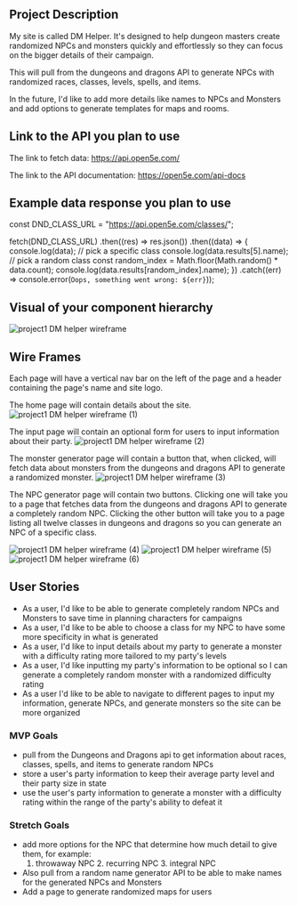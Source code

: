 ## Project Description

My site is called DM Helper. It's designed to help dungeon masters
create randomized NPCs and monsters quickly and effortlessly so they can focus
on the bigger details of their campaign.

This will pull from the dungeons and dragons API to generate NPCs with randomized races, classes, levels, spells, and items.

In the future, I'd like to add more details like names to NPCs and Monsters and
add options to generate templates for maps and rooms.

## Link to the API you plan to use

The link to fetch data:
https://api.open5e.com/

The link to the API documentation:
https://open5e.com/api-docs

## Example data response you plan to use

const DND_CLASS_URL = "https://api.open5e.com/classes/";

fetch(DND_CLASS_URL)
.then((res) => res.json())
.then((data) => {
console.log(data);
// pick a specific class
console.log(data.results[5].name);
// pick a random class
const random_index = Math.floor(Math.random() \* data.count);
console.log(data.results[random_index].name);
})
.catch((err) => console.error(`Oops, something went wrong: ${err}`));

## Visual of your component hierarchy

![project1 DM helper wireframe](https://media.git.generalassemb.ly/user/41109/files/1ac20380-9a26-11ec-9cf8-e33f03076946)

## Wire Frames

Each page will have a vertical nav bar on the left of the page and a header containing the page's name and site logo.

The home page will contain details about the site.
![project1 DM helper wireframe (1)](https://media.git.generalassemb.ly/user/41109/files/ea7c6400-9a29-11ec-8acd-72c5ed226394)

The input page will contain an optional form for users to input information about their party.
![project1 DM helper wireframe (2)](https://media.git.generalassemb.ly/user/41109/files/fc5e0700-9a29-11ec-88e3-e7211d0186c9)

The monster generator page will contain a button that, when clicked, will fetch data about monsters from the dungeons and dragons API to generate a randomized monster.
![project1 DM helper wireframe (3)](https://media.git.generalassemb.ly/user/41109/files/0f70d700-9a2a-11ec-98a7-6fc38be7bbc0)

The NPC generator page will contain two buttons.
Clicking one will take you to a page that fetches data from the dungeons and dragons API to generate a completely random NPC.
Clicking the other button will take you to a page listing all twelve classes in dungeons and dragons so you can generate an NPC of a specific class.

![project1 DM helper wireframe (4)](https://media.git.generalassemb.ly/user/41109/files/72fb0480-9a2a-11ec-8f51-48f1500dfbef)
![project1 DM helper wireframe (5)](https://media.git.generalassemb.ly/user/41109/files/7a221280-9a2a-11ec-9b63-f13bfcded5b6)
![project1 DM helper wireframe (6)](https://media.git.generalassemb.ly/user/41109/files/81492080-9a2a-11ec-9771-e431f5a7313b)

## User Stories

- As a user, I'd like to be able to generate completely random NPCs and Monsters to save time in planning characters for campaigns
- As a user, I'd like to be able to choose a class for my NPC to have some more specificity in what is generated
- As a user, I'd like to input details about my party to generate a monster with a difficulty rating more tailored to my party's levels
- As a user, I'd like inputting my party's information to be optional so I can generate a completely random monster with a randomized difficulty rating
- As a user I'd like to be able to navigate to different pages to input my information, generate NPCs, and generate monsters so the site can be more organized

### MVP Goals

- pull from the Dungeons and Dragons api to get information about races, classes, spells, and items to generate random NPCs
- store a user's party information to keep their average party level and their party size in state
- use the user's party information to generate a monster with a difficulty rating within the range of the party's ability to defeat it

### Stretch Goals

- add more options for the NPC that determine how much detail to give them, for example:
  1. throwaway NPC 2. recurring NPC 3. integral NPC
- Also pull from a random name generator API to be able to make names for the generated NPCs and Monsters
- Add a page to generate randomized maps for users
